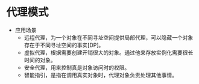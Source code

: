 # 代理模式

- 应用场景
	- 远程代理，为一个对象在不同寻址空间提供局部代理，可以隐藏一个对象存在于不同寻址空间的事实[DP]。
	- 虚拟代理，根据需要创建开销很大的对象。通过他来存放实例化需要很长时间的对象。
	- 安全代理，用来控制真是对象访问时的权限。
	- 智能指引，是指在调用真实对象时，代理对象负责处理其他事情。